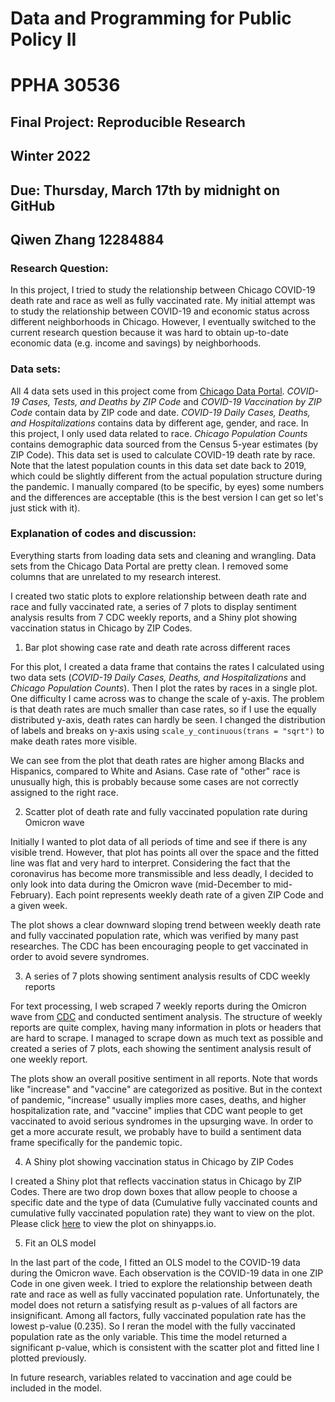 # Data and Programming for Public Policy II
# PPHA 30536

## Final Project: Reproducible Research
## Winter 2022

## Due: Thursday, March 17th by midnight on GitHub
## Qiwen Zhang 12284884

### Research Question:
In this project, I tried to study the relationship between Chicago COVID-19 death rate and race as well as fully vaccinated rate. My initial attempt was to study the relationship between COVID-19 and economic status across different neighborhoods in Chicago. However, I eventually switched to the current research question because it was hard to obtain up-to-date economic data (e.g. income and savings) by neighborhoods.

### Data sets:
All 4 data sets used in this project come from [Chicago Data Portal](https://data.cityofchicago.org). *COVID-19 Cases, Tests, and Deaths by ZIP Code* and *COVID-19 Vaccination by ZIP Code* contain data by ZIP code and date. *COVID-19 Daily Cases, Deaths, and Hospitalizations* contains data by different age, gender, and race. In this project, I only used data related to race. *Chicago Population Counts* contains demographic data sourced from the Census 5-year estimates (by ZIP Code). This data set is used to calculate COVID-19 death rate by race. Note that the latest population counts in this data set date back to 2019, which could be slightly different from the actual population structure during the pandemic. I manually compared (to be specific, by eyes) some numbers and the differences are acceptable (this is the best version I can get so let's just stick with it).

### Explanation of codes and discussion:
Everything starts from loading data sets and cleaning and wrangling. Data sets from the Chicago Data Portal are pretty clean. I removed some columns that are unrelated to my research interest.

I created two static plots to explore relationship between death rate and race and fully vaccinated rate, a series of 7 plots to display sentiment analysis results from 7 CDC weekly reports, and a Shiny plot showing vaccination status in Chicago by ZIP Codes.

  1. Bar plot showing case rate and death rate across different races

For this plot, I created a data frame that contains the rates I calculated using two data sets (*COVID-19 Daily Cases, Deaths, and Hospitalizations* and *Chicago Population Counts*). Then I plot the rates by races in a single plot. One difficulty I came across was to change the scale of y-axis. The problem is that death rates are much smaller than case rates, so if I use the equally distributed y-axis, death rates can hardly be seen. I changed the distribution of labels and breaks on y-axis using `scale_y_continuous(trans = "sqrt")` to make death rates more visible.

We can see from the plot that death rates are higher among Blacks and Hispanics, compared to White and Asians. Case rate of "other" race is unusually high, this is probably because some cases are not correctly assigned to the right race.

  2. Scatter plot of death rate and fully vaccinated population rate during Omicron wave

Initially I wanted to plot data of all periods of time and see if there is any visible trend. However, that plot has points all over the space and the fitted line was flat and very hard to interpret. Considering the fact that the coronavirus has become more transmissible and less deadly, I decided to only look into data during the Omicron wave (mid-December to mid-February). Each point represents weekly death rate of a given ZIP Code and a given week.

The plot shows a clear downward sloping trend between weekly death rate and fully vaccinated population rate, which was verified by many past researches. The CDC has been encouraging people to get vaccinated in order to avoid severe syndromes.

  3. A series of 7 plots showing sentiment analysis results of CDC weekly reports

For text processing, I web scraped 7 weekly reports during the Omicron wave from [CDC](https://www.cdc.gov/coronavirus/2019-ncov/covid-data/covidview/covid-view-past-summaries.html?Sort=Posted%20Date%3A%3Adesc) and conducted sentiment analysis. The structure of weekly reports are quite complex, having many information in plots or headers that are hard to scrape. I managed to scrape down as much text as possible and created a series of 7 plots, each showing the sentiment analysis result of one weekly report.

The plots show an overall positive sentiment in all reports. Note that words like "increase" and "vaccine" are categorized as positive. But in the context of pandemic, "increase" usually implies more cases, deaths, and higher hospitalization rate, and "vaccine" implies that CDC want people to get vaccinated to avoid serious syndromes in the upsurging wave. In order to get a more accurate result, we probably have to build a sentiment data frame specifically for the pandemic topic.

  4. A Shiny plot showing vaccination status in Chicago by ZIP Codes

I created a Shiny plot that reflects vaccination status in Chicago by ZIP Codes. There are two drop down boxes that allow people to choose a specific date and the type of data (Cumulative fully vaccinated counts and cumulative fully vaccinated population rate) they want to view on the plot. Please click [here](https://qiwen24.shinyapps.io/final-project-qiwen/) to view the plot on shinyapps.io.

  5. Fit an OLS model

In the last part of the code, I fitted an OLS model to the COVID-19 data during the Omicron wave. Each observation is the COVID-19 data in one ZIP Code in one given week. I tried to explore the relationship between death rate and race as well as fully vaccinated population rate. Unfortunately, the model does not return a satisfying result as p-values of all factors are insignificant. Among all factors, fully vaccinated population rate has the lowest p-value (0.235). So I reran the model with the fully vaccinated population rate as the only variable. This time the model returned a significant p-value, which is consistent with the scatter plot and fitted line I plotted previously.

In future research, variables related to vaccination and age could be included in the model.
